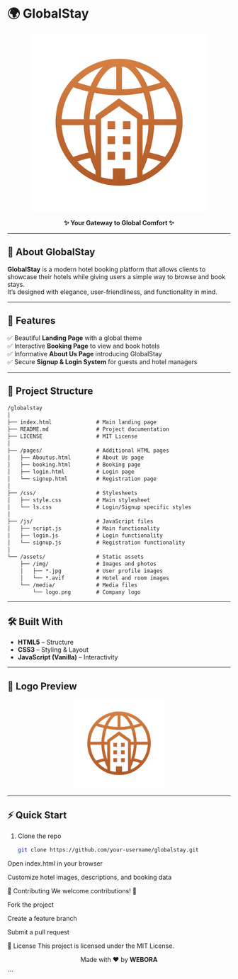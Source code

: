 # 🌍 GlobalStay  

<p align="center">
  <img src="assets/media/logo.png" alt="GlobalStay Logo" width="400"/>
</p>

<p align="center">
  <b>✨ Your Gateway to Global Comfort ✨</b>  
</p>

---

## 🚀 About GlobalStay  
**GlobalStay** is a modern hotel booking platform that allows clients to showcase their hotels while giving users a simple way to browse and book stays.  
It’s designed with elegance, user-friendliness, and functionality in mind.  

---

## 🎯 Features  
✅ Beautiful **Landing Page** with a global theme  
✅ Interactive **Booking Page** to view and book hotels  
✅ Informative **About Us Page** introducing GlobalStay  
✅ Secure **Signup & Login System** for guests and hotel managers  

---

## 📂 Project Structure

```
/globalstay
│
├── index.html              # Main landing page
├── README.md               # Project documentation
├── LICENSE                 # MIT License
│
├── /pages/                 # Additional HTML pages
│   ├── Aboutus.html        # About Us page
│   ├── booking.html        # Booking page
│   ├── login.html          # Login page
│   └── signup.html         # Registration page
│
├── /css/                   # Stylesheets
│   ├── style.css           # Main stylesheet
│   └── ls.css              # Login/Signup specific styles
│
├── /js/                    # JavaScript files
│   ├── script.js           # Main functionality
│   ├── login.js            # Login functionality
│   └── signup.js           # Registration functionality
│
└── /assets/                # Static assets
    ├── /img/               # Images and photos
    │   ├── *.jpg           # User profile images
    │   └── *.avif          # Hotel and room images
    └── /media/             # Media files
        └── logo.png        # Company logo
```

---

## 🛠️ Built With  
- **HTML5** – Structure  
- **CSS3** – Styling & Layout  
- **JavaScript (Vanilla)** – Interactivity  

---

## 📸 Logo Preview  
<p align="center">
  <img src="media/logo.png" alt="GlobalStay Logo" width="200"/>
</p>

---

## ⚡ Quick Start  

1. Clone the repo  
   ```bash
   git clone https://github.com/your-username/globalstay.git
Open index.html in your browser

Customize hotel images, descriptions, and booking data

🤝 Contributing
We welcome contributions! 🎉

Fork the project

Create a feature branch

Submit a pull request

📜 License
This project is licensed under the MIT License.

<p align="center"> Made with ❤️ by <b>WEBORA</b> </p> ```
